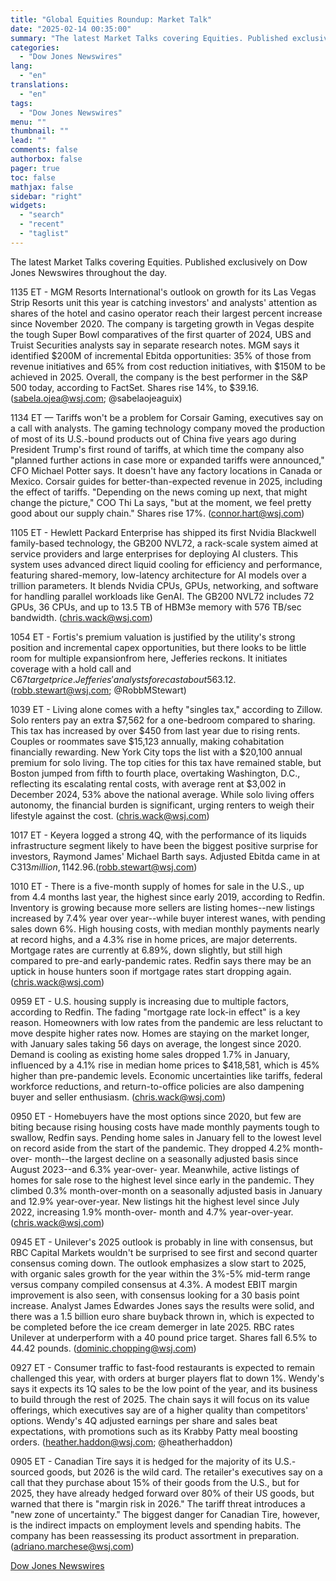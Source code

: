 ```yaml
---
title: "Global Equities Roundup: Market Talk"
date: "2025-02-14 00:35:00"
summary: "The latest Market Talks covering Equities. Published exclusively on Dow Jones Newswires throughout the day.1135 ET - MGM Resorts International's outlook on growth for its Las Vegas Strip Resorts unit this year is catching investors' and analysts' attention as shares of the hotel and casino operator reach their largest percent..."
categories:
  - "Dow Jones Newswires"
lang:
  - "en"
translations:
  - "en"
tags:
  - "Dow Jones Newswires"
menu: ""
thumbnail: ""
lead: ""
comments: false
authorbox: false
pager: true
toc: false
mathjax: false
sidebar: "right"
widgets:
  - "search"
  - "recent"
  - "taglist"
---
```


The latest Market Talks covering Equities. Published exclusively on Dow Jones Newswires throughout the day.

1135 ET - MGM Resorts International's outlook on growth for its Las Vegas Strip Resorts unit this year is catching investors' and analysts' attention as shares of the hotel and casino operator reach their largest percent increase since November 2020. The company is targeting growth in Vegas despite the tough Super Bowl comparatives of the first quarter of 2024, UBS and Truist Securities analysts say in separate research notes. MGM says it identified $200M of incremental Ebitda opportunities: 35% of those from revenue initiatives and 65% from cost reduction initiatives, with $150M to be achieved in 2025. Overall, the company is the best performer in the S&P 500 today, according to FactSet. Shares rise 14%, to $39.16. (sabela.ojea@wsj.com; @sabelaojeaguix)

1134 ET — Tariffs won't be a problem for Corsair Gaming, executives say on a call with analysts. The gaming technology company moved the production of most of its U.S.-bound products out of China five years ago during President Trump's first round of tariffs, at which time the company also "planned further actions in case more or expanded tariffs were announced," CFO Michael Potter says. It doesn't have any factory locations in Canada or Mexico. Corsair guides for better-than-expected revenue in 2025, including the effect of tariffs. "Depending on the news coming up next, that might change the picture," COO Thi La says, "but at the moment, we feel pretty good about our supply chain." Shares rise 17%. (connor.hart@wsj.com)

1105 ET - Hewlett Packard Enterprise has shipped its first Nvidia Blackwell family-based technology, the GB200 NVL72, a rack-scale system aimed at service providers and large enterprises for deploying AI clusters. This system uses advanced direct liquid cooling for efficiency and performance, featuring shared-memory, low-latency architecture for AI models over a trillion parameters. It blends Nvidia CPUs, GPUs, networking, and software for handling parallel workloads like GenAI. The GB200 NVL72 includes 72 GPUs, 36 CPUs, and up to 13.5 TB of HBM3e memory with 576 TB/sec bandwidth. (chris.wack@wsj.com)

1054 ET - Fortis's premium valuation is justified by the utility's strong position and incremental capex opportunities, but there looks to be little room for multiple expansionfrom here, Jefferies reckons. It initiates coverage with a hold call and C$67 target price. Jefferies' analysts forecast about 5% compound annual EPS growth for Fortis through 2029, assuming flat foreign exchange rates. Still, they also see limited balance sheet flexibility, which could be exacerbated by forex swings and/or tax reform. Fortis now up 0.7% at C$63.12. (robb.stewart@wsj.com; @RobbMStewart)

1039 ET - Living alone comes with a hefty "singles tax," according to Zillow. Solo renters pay an extra $7,562 for a one-bedroom compared to sharing. This tax has increased by over $450 from last year due to rising rents. Couples or roommates save $15,123 annually, making cohabitation financially rewarding. New York City tops the list with a $20,100 annual premium for solo living. The top cities for this tax have remained stable, but Boston jumped from fifth to fourth place, overtaking Washington, D.C., reflecting its escalating rental costs, with average rent at $3,002 in December 2024, 53% above the national average. While solo living offers autonomy, the financial burden is significant, urging renters to weigh their lifestyle against the cost. (chris.wack@wsj.com)

1017 ET - Keyera logged a strong 4Q, with the performance of its liquids infrastructure segment likely to have been the biggest positive surprise for investors, Raymond James' Michael Barth says. Adjusted Ebitda came in at C$313 million, 11% ahead of the analyst's forecast and 8% above the consensus projection. Barth expects the market to react positively, despite distributable cash flow being in line with expectations and no significant incremental news on growth. Raymond James has an outperform call on the shares, which are now up 2.7% at C$42.96.(robb.stewart@wsj.com)

1010 ET - There is a five-month supply of homes for sale in the U.S., up from 4.4 months last year, the highest since early 2019, according to Redfin. Inventory is growing because more sellers are listing homes--new listings increased by 7.4% year over year--while buyer interest wanes, with pending sales down 6%. High housing costs, with median monthly payments nearly at record highs, and a 4.3% rise in home prices, are major deterrents. Mortgage rates are currently at 6.89%, down slightly, but still high compared to pre-and early-pandemic rates. Redfin says there may be an uptick in house hunters soon if mortgage rates start dropping again. (chris.wack@wsj.com)

0959 ET - U.S. housing supply is increasing due to multiple factors, according to Redfin. The fading "mortgage rate lock-in effect" is a key reason. Homeowners with low rates from the pandemic are less reluctant to move despite higher rates now. Homes are staying on the market longer, with January sales taking 56 days on average, the longest since 2020. Demand is cooling as existing home sales dropped 1.7% in January, influenced by a 4.1% rise in median home prices to $418,581, which is 45% higher than pre-pandemic levels. Economic uncertainties like tariffs, federal workforce reductions, and return-to-office policies are also dampening buyer and seller enthusiasm. (chris.wack@wsj.com)

0950 ET - Homebuyers have the most options since 2020, but few are biting because rising housing costs have made monthly payments tough to swallow, Redfin says. Pending home sales in January fell to the lowest level on record aside from the start of the pandemic. They dropped 4.2% month-over- month--the largest decline on a seasonally adjusted basis since August 2023--and 6.3% year-over- year. Meanwhile, active listings of homes for sale rose to the highest level since early in the pandemic. They climbed 0.3% month-over-month on a seasonally adjusted basis in January and 12.9% year-over-year. New listings hit the highest level since July 2022, increasing 1.9% month-over- month and 4.7% year-over-year. (chris.wack@wsj.com)

0945 ET - Unilever's 2025 outlook is probably in line with consensus, but RBC Capital Markets wouldn't be surprised to see first and second quarter consensus coming down. The outlook emphasizes a slow start to 2025, with organic sales growth for the year within the 3%-5% mid-term range versus company compiled consensus at 4.3%. A modest EBIT margin improvement is also seen, with consensus looking for a 30 basis point increase. Analyst James Edwardes Jones says the results were solid, and there was a 1.5 billion euro share buyback thrown in, which is expected to be completed before the ice cream demerger in late 2025. RBC rates Unilever at underperform with a 40 pound price target. Shares fall 6.5% to 44.42 pounds. (dominic.chopping@wsj.com)

0927 ET - Consumer traffic to fast-food restaurants is expected to remain challenged this year, with orders at burger players flat to down 1%. Wendy's says it expects its 1Q sales to be the low point of the year, and its business to build through the rest of 2025. The chain says it will focus on its value offerings, which executives say are of a higher quality than competitors' options. Wendy's 4Q adjusted earnings per share and sales beat expectations, with promotions such as its Krabby Patty meal boosting orders. (heather.haddon@wsj.com; @heatherhaddon)

0905 ET - Canadian Tire says it is hedged for the majority of its U.S.-sourced goods, but 2026 is the wild card. The retailer's executives say on a call that they purchase about 15% of their goods from the U.S., but for 2025, they have already hedged forward over 80% of their US goods, but warned that there is "margin risk in 2026." The tariff threat introduces a "new zone of uncertainty." The biggest danger for Canadian Tire, however, is the indirect impacts on employment levels and spending habits. The company has been reassessing its product assortment in preparation. (adriano.marchese@wsj.com)

[Dow Jones Newswires](https://www.tradingview.com/news/DJN_DN20250213011840:0/)

